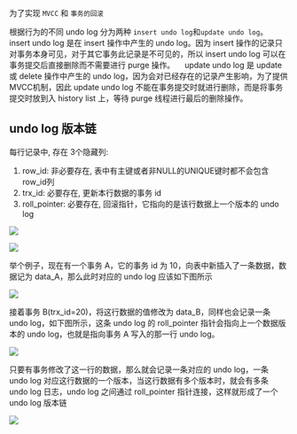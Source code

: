 为了实现 `MVCC` 和 `事务的回滚`



根据行为的不同 undo log 分为两种 `insert undo log`和`update undo log`。
 insert undo log 是在 insert 操作中产生的 undo log。因为 insert 操作的记录只对事务本身可见，对于其它事务此记录是不可见的，所以 insert undo log 可以在事务提交后直接删除而不需要进行 purge 操作。
 update undo log 是 update 或 delete 操作中产生的 undo log，因为会对已经存在的记录产生影响，为了提供 MVCC机制，因此 update undo log 不能在事务提交时就进行删除，而是将事务提交时放到入 history list 上，等待 purge 线程进行最后的删除操作。



## undo log 版本链

每行记录中, 存在 3个隐藏列:

1. row_id:  非必要存在, 表中有主键或者⾮NULL的UNIQUE键时都不会包含row_id列
2. trx_id:  必要存在,  更新本行数据的事务 id
3. roll_pointer:  必要存在,  回滚指针，它指向的是该行数据上一个版本的 undo log



![](https://youpaiyun.zongqilive.cn/image/20200914172157.png)



![](https://youpaiyun.zongqilive.cn/image/20200914172631.png)



举个例子，现在有一个事务 A，它的事务 id 为 10，向表中新插入了一条数据，数据记为 data_A，那么此时对应的 undo log 应该如下图所示

![](https://youpaiyun.zongqilive.cn/image/20200914172743.png)

接着事务 B(trx_id=20)，将这行数据的值修改为 data_B，同样也会记录一条 undo log，如下图所示，这条 undo log 的 roll_pointer 指针会指向上一个数据版本的 undo log，也就是指向事务 A 写入的那一行 undo log。

![](https://youpaiyun.zongqilive.cn/image/20200914172924.png)

只要有事务修改了这一行的数据，那么就会记录一条对应的 undo log，一条 undo log 对应这行数据的一个版本，当这行数据有多个版本时，就会有多条 undo log 日志，undo log 之间通过 roll_pointer 指针连接，这样就形成了一个 undo log 版本链

























![](https://ae01.alicdn.com/kf/H8556367662c74cf9a904fa535fde2891I.jpg)

